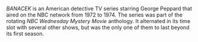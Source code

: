 _BANACEK_ is an American detective TV series starring George Peppard that aired on the NBC network from 1972 to 1974. The series was part of the rotating _NBC Wednesday Mystery Movie_ anthology. It alternated in its time slot with several other shows, but was the only one of them to last beyond its first season.
